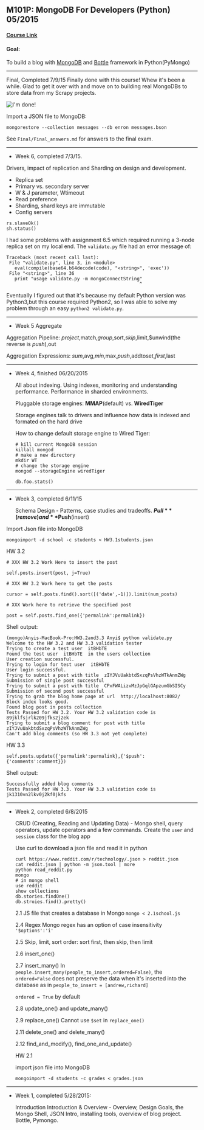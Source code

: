 ## M101P: MongoDB For Developers (Python) 05/2015

#### [Course Link](https://university.mongodb.com/courses/M101P/about)

#### Goal:
 
To build a blog with [MongoDB](https://www.mongodb.org/) and [Bottle](http://bottlepy.org/docs/dev/index.html) framework in Python(PyMongo)

---
Final, Completed 7/9/15 Finally done with this course! Whew it's been a while. Glad to get it over with and move on to building real MongoDBs to store data from my Scrapy projects. 

![I'm done!](http://static.fjcdn.com/gifs/That+s+it+i+m+out+a+grown+ass+man+just+said_9e746c_4723734.gif)

Import a JSON file to MongoDB:

```
mongorestore --collection messages --db enron messages.bson
```
See `Final/Final_answers.md` for answers to the final exam. 


---
+ Week 6, completed 7/3/15.

Drivers, impact of replication and Sharding on design and development.

+ Replica set
+ Primary vs. secondary server
+ W & J parameter, Wtimeout
+ Read preference
+ Sharding, shard keys are immutable
+ Config servers


```
rs.slaveOk()
sh.status()
```

 I had some problems with assignment 6.5 which required running a 3-node replica set on my local end. The `validate.py` file had an error message of:

 ```
 Traceback (most recent call last):
  File "validate.py", line 3, in <module>
    eval(compile(base64.b64decode(code), "<string>", 'exec'))
  File "<string>", line 36
    print "usage validate.py -m mongoConnectString"
                                                  ^

```
  Eventually I figured out that it's because my default Python version was Python3,but this course required Python2, so I was able to solve my problem through an easy `python2 validate.py`.

---
+ Week 5
	Aggregate

Aggregation Pipeline:
$project,$match,$group,$sort,$skip,$limit,$unwind(the reverse is $push),$out

Aggregation Expressions:
$sum,$avg,$min,$max,$push,$addtoset,$first,$last


---
+ Week 4, finished 06/20/2015

	All about indexing. Using indexes, monitoring and understanding performance. Performance in sharded environments.

	Pluggable storage engines: **MMAP**(default) vs. **WiredTiger**

	Storage engines talk to drivers and influence how data is indexed and formated on the hard drive

	How to change default storage engine to Wired Tiger:

	```
	# kill current MongoDB session
	killall mongod
	# make a new directory
	mkdir WT
	# change the storage engine
	mongod --storageEngine wiredTiger
	```

	```
	db.foo.stats()
	```



---
+ Week 3, completed 6/11/15

	Schema Design - Patterns, case studies and tradeoffs. **$Pull**(remove) and **$Push**(insert)

Import Json file into MongoDB


```mongoimport -d school -c students < HW3.1students.json```


HW 3.2 

```
# XXX HW 3.2 Work Here to insert the post

self.posts.insert(post, j=True)
```

```
# XXX HW 3.2 Work here to get the posts

cursor = self.posts.find().sort([('date',-1)]).limit(num_posts)
```

```
# XXX Work here to retrieve the specified post

post = self.posts.find_one({'permalink':permalink})
```


Shell output:

```
(mongo)Anyis-MacBook-Pro:HW3.2and3.3 Anyi$ python validate.py
Welcome to the HW 3.2 and HW 3.3 validation tester
Trying to create a test user  itBHbTE
Found the test user  itBHbTE  in the users collection
User creation successful. 
Trying to login for test user  itBHbTE
User login successful.
Trying to submit a post with title  zIYJVuUakbtdSxzqPsVhzWTkAnmZWg
Submission of single post successful
Trying to submit a post with title  CPxFWALizvMzJpGqlGApzumGbSISCy
Submission of second post successful
Trying to grab the blog home page at url  http://localhost:8082/
Block index looks good.
Found blog post in posts collection
Tests Passed for HW 3.2. Your HW 3.2 validation code is 89jklfsjrlk209jfks2j2ek
Trying to submit a blog comment for post with title zIYJVuUakbtdSxzqPsVhzWTkAnmZWg
Can't add blog comments (so HW 3.3 not yet complete)
```

HW 3.3

```
self.posts.update({'permalink':permalink},{'$push':{'comments':comment}})
```

Shell output:

```
Successfully added blog comments
Tests Passed for HW 3.3. Your HW 3.3 validation code is jk1310vn2lkv0j2kf0jkfs
```

---

+ Week 2, completed 6/8/2015
	
  CRUD (Creating, Reading and Updating Data) - Mongo shell, query operators, update operators and a few commands. Create the `user` and `session` class for the blog app


	Use curl to download a json file and read it in python 

	``` 
	curl https://www.reddit.com/r/technology/.json > reddit.json
	cat reddit.json | python -m json.tool | more
	python read_reddit.py
	mongo
	# in mongo shell
	use reddit
	show collections
	db.stories.findOne()
	db.stroies.find().pretty()
	```

	2.1 JS file that creates a database in Mongo
	`mongo < 2.1school.js`

	2.4 Regex
	Mongo regex has an option of case insensitivity `'$options':'i'`

	2.5 Skip, limit, sort 
	order: sort first, then skip, then limit

	2.6 insert_one()

	2.7 insert_many()
	In `people.insert_many(people_to_insert,ordered=False)`, the `ordered=False` does not preserve the data when it's inserted into the database as in `people_to_insert = [andrew,richard]`

	`ordered = True` by default

	2.8 update_one() and update_many()

	2.9 replace_one()
	Cannot use `$set` in `replace_one()`

	2.11 delete_one() and delete_many()

	2.12 find_and_modify(), find_one_and_update()

	HW 2.1

	import json file into MongoDB

	```mongoimport -d students -c grades < grades.json```

---

+ Week 1, completed 5/28/2015:

  Introduction	Introduction & Overview - Overview, Design Goals, the Mongo Shell, JSON Intro, installing tools, overview of blog project. Bottle, Pymongo.



